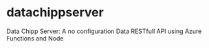 # datachippserver
Data Chipp Server:  A no configuration Data RESTfull API using Azure Functions and Node
